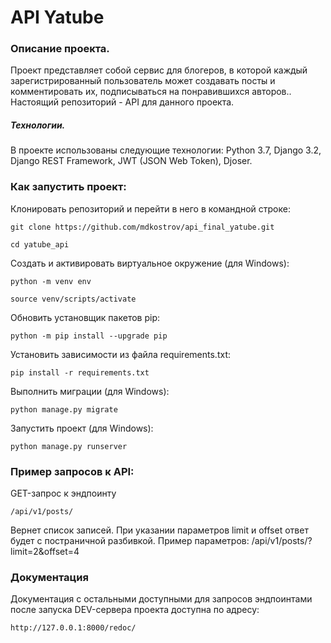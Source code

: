 # API Yatube
### Описание проекта.
Проект представляет собой сервис для блогеров, в которой каждый зарегистрированный пользователь может создавать посты и комментировать их, подписываться на понравившихся авторов..
Настоящий репозиторий - API для данного проекта.

##### Технологии.
В проекте использованы следующие технологии:
Python 3.7, Django 3.2, Django REST Framework, JWT (JSON Web Token), Djoser.
### Как запустить проект:

Клонировать репозиторий и перейти в него в командной строке:

```
git clone https://github.com/mdkostrov/api_final_yatube.git
```

```
cd yatube_api
```

Cоздать и активировать виртуальное окружение (для Windows):

```
python -m venv env
```

```
source venv/scripts/activate
```

Обновить установщик пакетов pip:

```
python -m pip install --upgrade pip
```

Установить зависимости из файла requirements.txt:

```
pip install -r requirements.txt
```

Выполнить миграции (для Windows):

```
python manage.py migrate
```

Запустить проект (для Windows):

```
python manage.py runserver
```

### Пример запросов к API:
GET-запрос к эндпоинту

```
/api/v1/posts/
```

Вернет список записей. При указании параметров limit и offset ответ будет с постраничной разбивкой. Пример параметров: /api/v1/posts/?limit=2&offset=4

### Документация
Документация с остальными доступными для запросов эндпоинтами после запуска DEV-сервера проекта доступна по адресу:

```
http://127.0.0.1:8000/redoc/
```
